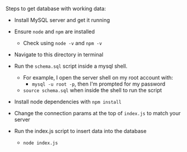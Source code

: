 Steps to get database with working data:

- Install MySQL server and get it running
- Ensure `node` and `npm` are installed
  - Check using `node -v` and `npm -v`

- Navigate to this directory in terminal

- Run the `schema.sql` script inside a mysql shell.
  - For example, I open the server shell on my root account with:
    - `mysql -u root -p`, then I'm prompted for my password
  - `source schema.sql` when inside the shell to run the script

- Install node dependencies with `npm install`
- Change the connection params at the top of `index.js` to match your server
- Run the index.js script to insert data into the database
  - `node index.js`